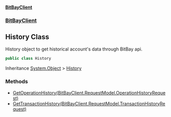 #### [BitBayClient](./index.md 'index')
### [BitBayClient](./BitBayClient.md 'BitBayClient')
## History Class
History object to get historical account's data through BitBay api.  
```csharp
public class History
```
Inheritance [System.Object](https://docs.microsoft.com/en-us/dotnet/api/System.Object 'System.Object') &gt; [History](./BitBayClient-History.md 'BitBayClient.History')  
### Methods
- [GetOperationHistory(BitBayClient.RequestModel.OperationHistoryRequest)](./BitBayClient-History-GetOperationHistory(BitBayClient-RequestModel-OperationHistoryRequest).md 'BitBayClient.History.GetOperationHistory(BitBayClient.RequestModel.OperationHistoryRequest)')
- [GetTransactionHistory(BitBayClient.RequestModel.TransactionHistoryRequest)](./BitBayClient-History-GetTransactionHistory(BitBayClient-RequestModel-TransactionHistoryRequest).md 'BitBayClient.History.GetTransactionHistory(BitBayClient.RequestModel.TransactionHistoryRequest)')
